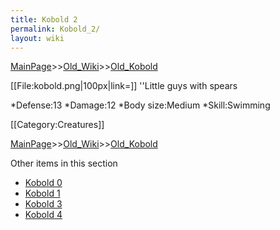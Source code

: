 ```yaml
---
title: Kobold 2
permalink: Kobold_2/
layout: wiki
---
```


[MainPage](/keeperrl_wiki/ "wikilink")>>[Old_Wiki](/keeperrl_wiki/Old_Wiki "wikilink")>>[Old_Kobold](/keeperrl_wiki/Old_Kobold "wikilink")

[[File:kobold.png|100px|link=]] ''Little guys with spears

*Defense:13
*Damage:12
*Body size:Medium
*Skill:Swimming

[[Category:Creatures]]

[MainPage](/keeperrl_wiki/ "wikilink")>>[Old_Wiki](/keeperrl_wiki/Old_Wiki "wikilink")>>[Old_Kobold](/keeperrl_wiki/Old_Kobold "wikilink")

Other items in this section
-    [Kobold 0](/keeperrl_wiki/Kobold_0 "wikilink")
-    [Kobold 1](/keeperrl_wiki/Kobold_1 "wikilink")
-    [Kobold 3](/keeperrl_wiki/Kobold_3 "wikilink")
-    [Kobold 4](/keeperrl_wiki/Kobold_4 "wikilink")
